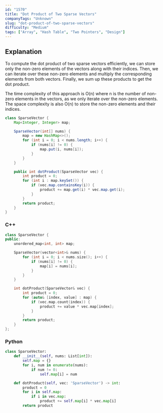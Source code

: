```yaml
---
id: "1570"
title: "Dot Product of Two Sparse Vectors"
companyTags: "Unknown"
slug: "dot-product-of-two-sparse-vectors"
difficulty: "Medium"
tags: ["Array", "Hash Table", "Two Pointers", "Design"]
---
```


## Explanation

To compute the dot product of two sparse vectors efficiently, we can store only the non-zero elements of the vectors along with their indices. Then, we can iterate over these non-zero elements and multiply the corresponding elements from both vectors. Finally, we sum up these products to get the dot product.

The time complexity of this approach is O(n) where n is the number of non-zero elements in the vectors, as we only iterate over the non-zero elements. The space complexity is also O(n) to store the non-zero elements and their indices.
```java
class SparseVector {
    Map<Integer, Integer> map;

    SparseVector(int[] nums) {
        map = new HashMap<>();
        for (int i = 0; i < nums.length; i++) {
            if (nums[i] != 0) {
                map.put(i, nums[i]);
            }
        }
    }

    public int dotProduct(SparseVector vec) {
        int product = 0;
        for (int i : map.keySet()) {
            if (vec.map.containsKey(i)) {
                product += map.get(i) * vec.map.get(i);
            }
        }
        return product;
    }
}
```

### C++
```cpp
class SparseVector {
public:
    unordered_map<int, int> map;

    SparseVector(vector<int>& nums) {
        for (int i = 0; i < nums.size(); i++) {
            if (nums[i] != 0) {
                map[i] = nums[i];
            }
        }
    }

    int dotProduct(SparseVector& vec) {
        int product = 0;
        for (auto& [index, value] : map) {
            if (vec.map.count(index)) {
                product += value * vec.map[index];
            }
        }
        return product;
    }
};
```

### Python
```python
class SparseVector:
    def __init__(self, nums: List[int]):
        self.map = {}
        for i, num in enumerate(nums):
            if num != 0:
                self.map[i] = num

    def dotProduct(self, vec: 'SparseVector') -> int:
        product = 0
        for i in self.map:
            if i in vec.map:
                product += self.map[i] * vec.map[i]
        return product
```